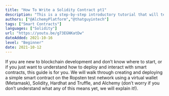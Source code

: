 ```yaml
---
title: "How To Write a Solidity Contract pt1"
description: "This is a step-by-step introductory tutorial that will teach you how to create and deploy a smart contract on Ethereum"
authors: ["@AlchemyPlatform","@thatguyintech"]
tags: ["Smart Contracts"]
languages: ["Solidity"]
url: "https://youtu.be/g73EGNKatDw"
dateAdded: 2021-10-16
level: "Beginner"
date: 2021-10-12
---
```


If you are new to blockchain development and don’t know where to start, or if you just want to understand how to deploy and interact with smart contracts, this guide is for you. We will walk through creating and deploying a simple smart contract on the Ropsten test network using a virtual wallet (Metamask), Solidity, Hardhat and Truffle, and Alchemy (don’t worry if you don’t understand what any of this means yet, we will explain it!).